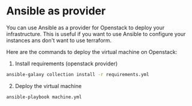 # Ansible as provider

You can use Ansible as a provider for Openstack to deploy your infrastructure. This is useful if you want to use Ansible to configure your instances ans don't want to use terraform.

Here are the commands to deploy the virtual machine on Openstack:

1. Install requirements (openstack provider)

```bash
ansible-galaxy collection install -r requirements.yml
```

2. Deploy the virtual machine

```bash
ansible-playbook machine.yml
```